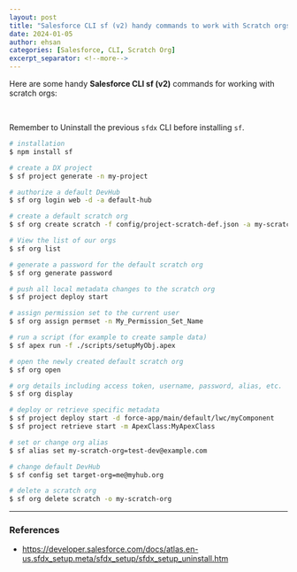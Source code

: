```yaml
---
layout: post
title: "Salesforce CLI sf (v2) handy commands to work with Scratch orgs"
date: 2024-01-05
author: ehsan
categories: [Salesforce, CLI, Scratch Org]
excerpt_separator: <!--more-->
---
```


Here are some handy **Salesforce CLI sf (v2)** commands for working with scratch orgs:

<br>

Remember to Uninstall the previous `sfdx` CLI before installing `sf`.

```bash
# installation
$ npm install sf

# create a DX project
$ sf project generate -n my-project

# authorize a default DevHub
$ sf org login web -d -a default-hub

# create a default scratch org
$ sf org create scratch -f config/project-scratch-def.json -a my-scratch-org -y 30 -d

# View the list of our orgs
$ sf org list

# generate a password for the default scratch org
$ sf org generate password

# push all local metadata changes to the scratch org
$ sf project deploy start

# assign permission set to the current user
$ sf org assign permset -n My_Permission_Set_Name

# run a script (for example to create sample data)
$ sf apex run -f ./scripts/setupMyObj.apex

# open the newly created default scratch org
$ sf org open

# org details including access token, username, password, alias, etc.
$ sf org display

# deploy or retrieve specific metadata
$ sf project deploy start -d force-app/main/default/lwc/myComponent
$ sf project retrieve start -m ApexClass:MyApexClass

# set or change org alias
$ sf alias set my-scratch-org=test-dev@example.com

# change default DevHub
$ sf config set target-org=me@myhub.org

# delete a scratch org
$ sf org delete scratch -o my-scratch-org
```

---
### References

- https://developer.salesforce.com/docs/atlas.en-us.sfdx_setup.meta/sfdx_setup/sfdx_setup_uninstall.htm